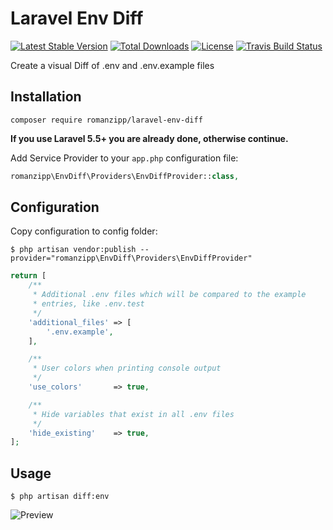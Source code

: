 # Laravel Env Diff

[![Latest Stable Version](https://img.shields.io/packagist/v/romanzipp/laravel-env-diff.svg?style=flat-square)](https://packagist.org/packages/romanzipp/laravel-env-diff)
[![Total Downloads](https://img.shields.io/packagist/dt/romanzipp/laravel-env-diff.svg?style=flat-square)](https://packagist.org/packages/romanzipp/laravel-env-diff)
[![License](https://img.shields.io/packagist/l/romanzipp/laravel-env-diff.svg?style=flat-square)](https://packagist.org/packages/romanzipp/laravel-env-diff)
[![Travis Build Status](https://img.shields.io/travis/romanzipp/Laravel-Env-Diff/master.svg?style=flat-square)](https://travis-ci.org/romanzipp/Laravel-Env-Diff)

Create a visual Diff of .env and .env.example files

## Installation

```
composer require romanzipp/laravel-env-diff
```

**If you use Laravel 5.5+ you are already done, otherwise continue.**

Add Service Provider to your `app.php` configuration file:

```php
romanzipp\EnvDiff\Providers\EnvDiffProvider::class,
```

## Configuration

Copy configuration to config folder:

```
$ php artisan vendor:publish --provider="romanzipp\EnvDiff\Providers\EnvDiffProvider"
```

```php
return [
    /**
     * Additional .env files which will be compared to the example
     * entries, like .env.test
     */
    'additional_files' => [
        '.env.example',
    ],

    /**
     * User colors when printing console output
     */
    'use_colors'       => true,

    /**
     * Hide variables that exist in all .env files
     */
    'hide_existing'    => true,
];

```

## Usage

```
$ php artisan diff:env
```

![Preview](https://raw.githubusercontent.com/romanzipp/Laravel-Env-Diff/master/preview.png)
